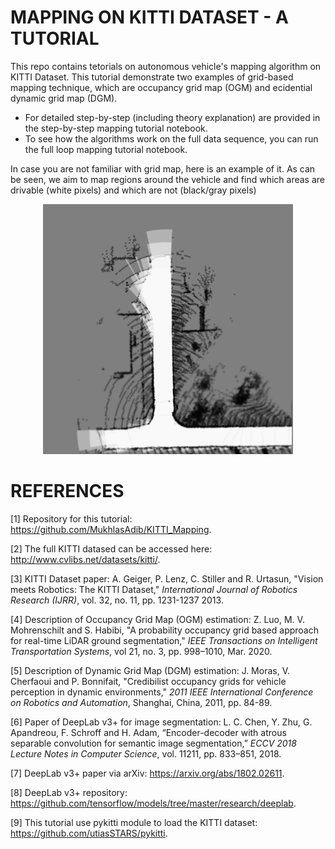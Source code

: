 # MAPPING ON KITTI DATASET - A TUTORIAL

This repo contains tetorials on autonomous vehicle's mapping algorithm on KITTI Dataset. This tutorial demonstrate two examples of grid-based mapping technique, which are occupancy grid map (OGM) and ecidential dynamic grid map (DGM).
- For detailed step-by-step (including theory explanation) are provided in the step-by-step mapping tutorial notebook.
- To see how the algorithms work on the full data sequence, you can run the full loop mapping tutorial notebook.

In case you are not familiar with grid map, here is an example of it. As can be seen, we aim to map regions around the vehicle and find which areas are drivable (white pixels) and which are not (black/gray pixels)

<center><img src="https://github.com/MukhlasAdib/KITTI_Mapping/blob/main/figures/2_0_3443.png?raw=true" width=400px></center>

# REFERENCES

[1] Repository for this tutorial: https://github.com/MukhlasAdib/KITTI_Mapping.

[2] The full KITTI datased can be accessed here: http://www.cvlibs.net/datasets/kitti/.

[3] KITTI Dataset paper: A. Geiger, P. Lenz, C. Stiller and R. Urtasun, "Vision meets Robotics: The KITTI Dataset," *International Journal of Robotics Research (IJRR)*, vol. 32, no. 11, pp. 1231-1237 2013.

[4] Description of Occupancy Grid Map (OGM) estimation: Z. Luo, M. V. Mohrenschilt and S. Habibi, "A probability occupancy grid based approach for real-time LiDAR ground segmentation," *IEEE Transactions on Intelligent Transportation Systems*, vol 21, no. 3, pp. 998–1010, Mar. 2020.

[5] Description of Dynamic Grid Map (DGM) estimation: J. Moras, V. Cherfaoui and P. Bonnifait, "Credibilist occupancy grids for vehicle perception in dynamic environments," *2011 IEEE International Conference on Robotics and Automation*, Shanghai, China, 2011, pp. 84-89.

[6] Paper of DeepLab v3+ for image segmentation: L. C. Chen, Y. Zhu, G. Apandreou, F. Schroff and H. Adam, “Encoder-decoder with atrous separable convolution for semantic image segmentation,” *ECCV 2018 Lecture Notes in Computer Science*, vol. 11211, pp. 833–851, 2018.

[7] DeepLab v3+ paper via arXiv: https://arxiv.org/abs/1802.02611.

[8] DeepLab v3+ repository: https://github.com/tensorflow/models/tree/master/research/deeplab.

[9] This tutorial use pykitti module to load the KITTI dataset: https://github.com/utiasSTARS/pykitti.
